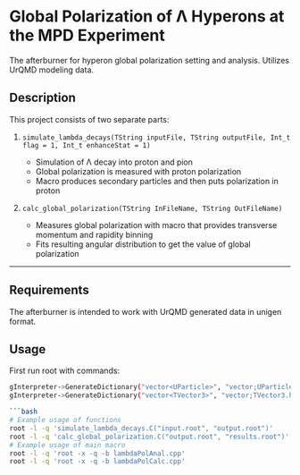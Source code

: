 # Global Polarization of Λ Hyperons at the MPD Experiment

The afterburner for hyperon global polarization setting and analysis. Utilizes UrQMD modeling data.

## Description

This project consists of two separate parts:

1. `simulate_lambda_decays(TString inputFile, TString outputFile, Int_t flag = 1, Int_t enhanceStat = 1)`  
   - Simulation of Λ decay into proton and pion
   - Global polarization is measured with proton polarization
   - Macro produces secondary particles and then puts polarization in proton

2. `calc_global_polarization(TString InFileName, TString OutFileName)`  
   - Measures global polarization with macro that provides transverse momentum and rapidity binning
   - Fits resulting angular distribution to get the value of global polarization

---

## Requirements

The afterburner is intended to work with UrQMD generated data in unigen format.

## Usage

First run root with commands:
```bash
gInterpreter->GenerateDictionary("vector<UParticle>", "vector;UParticle.h");
gInterpreter->GenerateDictionary("vector<TVector3>", "vector;TVector3.h");

```bash
# Example usage of functions
root -l -q 'simulate_lambda_decays.C("input.root", "output.root")'
root -l -q 'calc_global_polarization.C("output.root", "results.root")'
# Example usage of main macro
root -l -q 'root -x -q -b lambdaPolAnal.cpp'
root -l -q 'root -x -q -b lambdaPolCalc.cpp'
